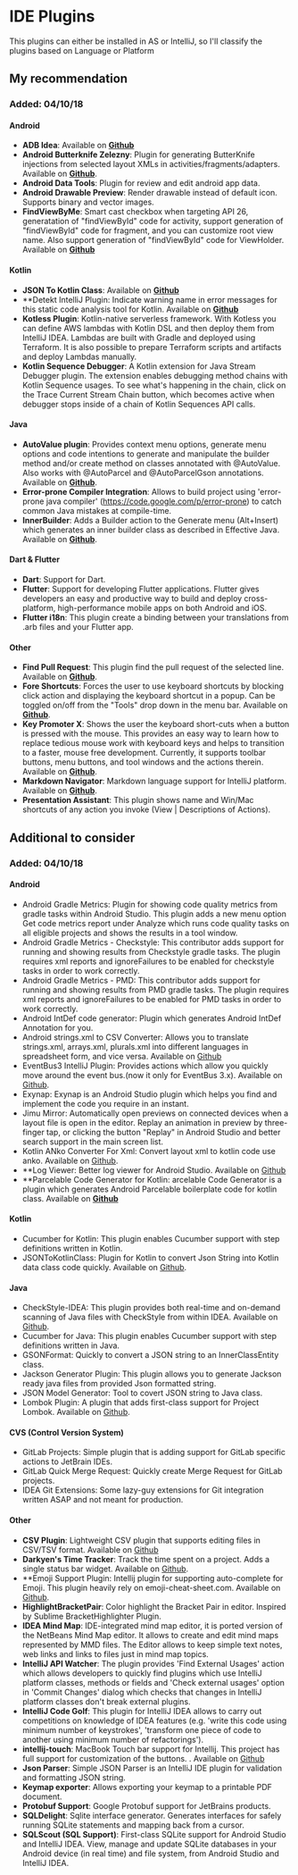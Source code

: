 # IDE Plugins

This plugins can either be installed in AS or IntelliJ, so I'll classify the plugins based on Language or Platform

## My recommendation

### Added: 04/10/18

#### Android
- **ADB Idea**: Available on [**Github**](https://github.com/pbreault/adb-idea)
- **Android Butterknife Zelezny**: Plugin for generating ButterKnife injections from selected layout XMLs in activities/fragments/adapters. Available on [**Github**](http://github.com/avast).
- **Android Data Tools**: Plugin for review and edit android app data. 
- **Android Drawable Preview**: Render drawable instead of default icon. Supports binary and vector images.
- **FindViewByMe**: Smart cast checkbox when targeting API 26, generatation of "findViewById" code for activity, support generation of "findViewById" code for fragment, and you can customize root view name. Also support generation of "findViewById" code for ViewHolder. Available on [**Github**](https://github.com/laobie/FindViewByMe)

#### Kotlin 
- **JSON To Kotlin Class**: Available on [**Github**](https://github.com/wuseal/JsonToKotlinClass)
- **Detekt IntelliJ Plugin: Indicate warning name in error messages for this static code analysis tool for Kotlin. Available on [**Github**](https://github.com/arturbosch/detekt-intellij-plugin)
- **Kotless Plugin**: Kotlin-native serverless framework. With Kotless you can define AWS lambdas with Kotlin DSL and then deploy them from IntelliJ IDEA. Lambdas are built with Gradle and deployed using Terraform. It is also possible to prepare Terraform scripts and artifacts and deploy Lambdas manually.
- **Kotlin Sequence Debugger**: A Kotlin extension for Java Stream Debugger plugin. The extension enables debugging method chains with Kotlin Sequence usages. To see what's happening in the chain, click on the Trace Current Stream Chain button, which becomes active when debugger stops inside of a chain of Kotlin Sequences API calls.

#### Java
- **AutoValue plugin**: Provides context menu options, generate menu options and code intentions to generate and manipulate the builder method and/or create method on classes annotated with @AutoValue. Also works with @AutoParcel and @AutoParcelGson annotations. Available on [**Github**](https://github.com/afcastano/AutoValuePlugin).
- **Error-prone Compiler Integration**: Allows to build project using 'error-prone java compiler' (https://code.google.com/p/error-prone) to catch common Java mistakes at compile-time.
- **InnerBuilder**: Adds a Builder action to the Generate menu (Alt+Insert) which generates an inner builder class as described in Effective Java. Available on [**Github**](https://github.com/analytically/innerbuilder).

#### Dart & Flutter
- **Dart**: Support for Dart.
- **Flutter**: Support for developing Flutter applications. Flutter gives developers an easy and productive way to build and deploy cross-platform, high-performance mobile apps on both Android and iOS.
- **Flutter i18n**: This plugin create a binding between your translations from .arb files and your Flutter app.

#### Other
- **Find Pull Request**: This plugin find the pull request of the selected line. Available on [**Github**](https://github.com/shiraji/find-pull-request).
- **Fore Shortcuts**: Forces the user to use keyboard shortcuts by blocking click action and displaying the keyboard shortcut in a popup. Can be toggled on/off from the "Tools" drop down in the menu bar. Available on [**Github**](https://github.com/treytrahin/force-shortcuts-intellij-plugin).
- **Key Promoter X**: Shows the user the keyboard short-cuts when a button is pressed with the mouse. This provides an easy way to learn how to replace tedious mouse work with keyboard keys and helps to transition to a faster, mouse free development. Currently, it supports toolbar buttons, menu buttons, and tool windows and the actions therein. Available on [**Github**](https://github.com/halirutan/IntelliJ-Key-Promoter-X).
- **Markdown Navigator**: Markdown language support for IntelliJ platform. Available on [**Github**](https://github.com/vsch/idea-multimarkdown).
- **Presentation Assistant**: This plugin shows name and Win/Mac shortcuts of any action you invoke (View | Descriptions of Actions).

## Additional to consider

### Added: 04/10/18

#### Android
- Android Gradle Metrics: Plugin for showing code quality metrics from gradle tasks within Android Studio. This plugin adds a new menu option Get code metrics report under Analyze which runs code quality tasks on all eligible projects and shows the results in a tool window.
- Android Gradle Metrics - Checkstyle: This contributor adds support for running and showing results from Checkstyle gradle tasks. The plugin requires xml reports and ignoreFailures to be enabled for checkstyle tasks in order to work correctly.
- Android Gradle Metrics - PMD: This contributor adds support for running and showing results from PMD gradle tasks. The plugin requires xml reports and ignoreFailures to be enabled for PMD tasks in order to work correctly.
- Android IntDef code generator: Plugin which generates Android IntDef Annotation for you.
- Android strings.xml to CSV Converter: Allows you to translate strings.xml, arrays.xml, plurals.xml into different languages in spreadsheet form, and vice versa. Available on [Github](https://github.com/LiewJunTung/Android-strings-xml-csv-converter)
- EventBus3 IntelliJ Plugin: Provides actions which allow you quickly move around the event bus.(now it only for EventBus 3.x). Available on [Github](https://github.com/likfe/eventbus3-intellij-plugin).
- Exynap: Exynap is an Android Studio plugin which helps you find and implement the code you require in an instant.
- Jimu Mirror: Automatically open previews on connected devices when a layout file is open in the editor. Replay an animation in preview by three-finger tap, or clicking the button "Replay" in Android Studio and better search support in the main screen list.
- Kotlin ANko Converter For Xml: Convert layout xml to kotlin code use anko. Available on [Github](https://github.com/Linyuzai/LayoutXmlConverter).
- **Log Viewer: Better log viewer for Android Studio. Available on [Github](https://github.com/josesamuel/logviewer)
- **Parcelable Code Generator for Kotlin: arcelable Code Generator is a plugin which generates Android Parcelable boilerplate code for kotlin class. Available on [**Github**](https://github.com/nekocode/android-parcelable-intellij-plugin-kotlin)

#### Kotlin
- Cucumber for Kotlin: This plugin enables Cucumber support with step definitions written in Kotlin.
- JSONToKotlinClass: Plugin for Kotlin to convert Json String into Kotlin data class code quickly. Available on [Github](https://github.com/wuseal/JsonToKotlinClass).

#### Java
- CheckStyle-IDEA: This plugin provides both real-time and on-demand scanning of Java files with CheckStyle from within IDEA. Available on [Github](https://github.com/jshiell/checkstyle-idea).
- Cucumber for Java: This plugin enables Cucumber support with step definitions written in Java.
- GSONFormat: Quickly to convert a JSON string to an InnerClassEntity class.
- Jackson Generator Plugin: This plugin allows you to generate Jackson ready java files from provided Json formatted string.
- JSON Model Generator: Tool to covert JSON string to Java class.
- Lombok Plugin: A plugin that adds first-class support for Project Lombok. Available on [Github](https://github.com/mplushnikov/lombok-intellij-plugin).

#### CVS (Control Version System)
- GitLab Projects: Simple plugin that is adding support for GitLab specific actions to JetBrain IDEs.
- GitLab Quick Merge Request: Quickly create Merge Request for GitLab projects.
- IDEA Git Extensions: Some lazy-guy extensions for Git integration written ASAP and not meant for production.

#### Other
- **CSV Plugin**: Lightweight CSV plugin that supports editing files in CSV/TSV format. Available on [Github](https://github.com/SeeSharpSoft/intellij-csv-validator)
- **Darkyen's Time Tracker**: Track the time spent on a project. Adds a single status bar widget. Available on [Github](https://github.com/Darkyenus/DarkyenusTimeTracker).
- **Emoji Support Plugin: Intellij plugin for supporting auto-complete for Emoji. This plugin heavily rely on emoji-cheat-sheet.com. Available on [Github](https://github.com/shiraji/emoji).
- **HighlightBracketPair**: Color highlight the Bracket Pair in editor. Inspired by Sublime BracketHighlighter Plugin.
- **IDEA Mind Map**: IDE-integrated mind map editor, it is ported version of the NetBeans Mind Map editor. It allows to create and edit mind maps represented by MMD files. The Editor allows to keep simple text notes, web links and links to files just in mind map topics.
- **IntelliJ API Watcher**: The plugin provides 'Find External Usages' action which allows developers to quickly find plugins which use IntelliJ platform classes, methods or fields and 'Check external usages' option in 'Commit Changes' dialog which checks that changes in IntelliJ platform classes don't break external plugins.
- **IntelliJ Code Golf**: This plugin for IntelliJ IDEA allows to carry out competitions on knowledge of IDEA features (e.g. 'write this code using minimum number of keystrokes', 'transform one piece of code to another using minimum number of refactorings').
- **intellij-touch**: MacBook Touch bar support for Intellij. This project has full support for customization of the buttons. . Available on [Github](https://github.com/olivernybroe/intellij-touch)
- **Json Parser**: Simple JSON Parser is an IntelliJ IDE plugin for validation and formatting JSON string.
- **Keymap exporter**: Allows exporting your keymap to a printable PDF document.
- **Protobuf Support**: Google Protobuf support for JetBrains products.
- **SQLDelight**: Sqlite interface generator. Generates interfaces for safely running SQLite statements and mapping back from a cursor.
- **SQLScout (SQL Support)**: First-class SQLite support for Android Studio and IntelliJ IDEA.  View, manage and update SQLite databases in your Android device (in real time) and file system, from Android Studio and IntelliJ IDEA.